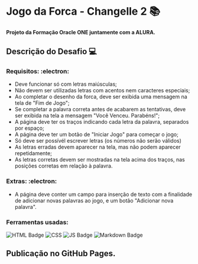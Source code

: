 #  Jogo da Forca - Changelle 2  :books:

#### Projeto da Formação Oracle ONE  juntamente com a ALURA.

## Descrição do Desafio :computer:

### Requisitos: :electron:
- Deve funcionar só com letras maiúsculas;
- Não devem ser utilizadas letras com acentos nem caracteres especiais;
- Ao completar o desenho da forca, deve ser exibida uma mensagem na tela de "Fim de Jogo";
- Se completar a palavra correta antes de acabarem as tentativas, deve ser exibida na tela a mensagem "Você Venceu. Parabéns!";
- A página deve ter os traços indicando cada letra da palavra, separados por espaço;
- A página deve ter um botão de "Iniciar Jogo" para começar o jogo;
- Só deve ser possívél escrever letras (os números não serão válidos)
- As letras erradas devem aparecer na tela, mas não podem aparecer repetidamente;
- As letras corretas devem ser mostradas na tela acima dos traços, nas posições corretas em relação à palavra.

###  Extras: :electron:
- A página deve conter um campo para inserção de texto com a finalidade de adicionar novas palavras ao jogo, e um botão "Adicionar nova palavra".

### Ferramentas usadas:

![ HTML Badge](https://img.shields.io/badge/HTML-239120?style=for-the-badge&logo=html5&logoColor=white)
![CSS](https://img.shields.io/badge/CSS-239120?&style=for-the-badge&logo=css3&logoColor=white)
![ JS Badge](https://img.shields.io/badge/JavaScript-F7DF1E?style=for-the-badge&logo=javascript&logoColor=black)
![ Markdown Badge](https://img.shields.io/badge/Markdown-000000?style=for-the-badge&logo=markdown&logoColor=white)

## Publicação no GitHub Pages.
